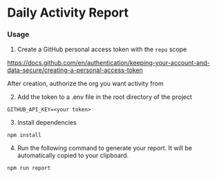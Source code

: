 # Daily Activity Report 

### Usage 

1. Create a GitHub personal access token with the `repo` scope

https://docs.github.com/en/authentication/keeping-your-account-and-data-secure/creating-a-personal-access-token

After creation, authorize the org you want activity from

2. Add the token to a .env file in the root directory of the project  
```
GITHUB_API_KEY=<your token>
```

3. Install dependencies
```
npm install
```

4. Run the following command to generate your report. It will be automatically copied to your clipboard.
  
```
npm run report
```

